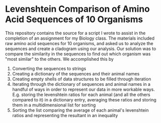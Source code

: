 # Levenshtein Comparison of Amino Acid Sequences of 10 Organisms

This repository contains the source for a script I wrote to assist in the completion of an assignment for my Biology class. The materials included raw amino acid sequences for 10 organisms, and asked us to analyze the sequences and create a cladogram using our analysis. Our solution was to compare the similarity in the sequences to find out which organism was "most similar" to the others. We accomplished this by

1. Converting the sequences to strings
2. Creating a dictionary of the sequences and their animal names
3. Creating empty shells of data structures to be filled through iteration
4. Iterating through the dictionary of sequences and animal names in a handful of ways in order to represent our data in more workable ways. E.g. storing the levenshtein ratios for each animal (and all the others compared to it) in a dictionary entry, averaging these ratios and storing them in a multidimensional list for sorting
5. Sorting the list comparing the average of each animal's levenshtein ratios and representing the resultant in an inequality
